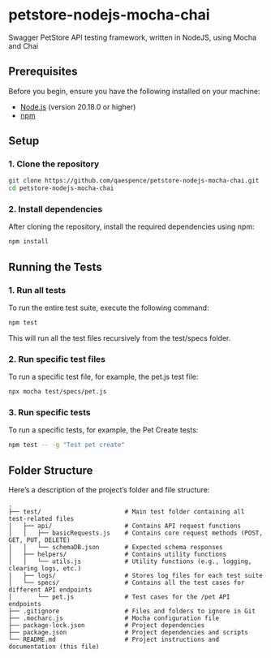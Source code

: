 # petstore-nodejs-mocha-chai
Swagger PetStore API testing framework, written in NodeJS, using Mocha and Chai

## Prerequisites

Before you begin, ensure you have the following installed on your machine:

- [Node.js](https://nodejs.org/) (version 20.18.0 or higher)
- [npm](https://www.npmjs.com/)

## Setup

### 1. Clone the repository

```bash
git clone https://github.com/qaespence/petstore-nodejs-mocha-chai.git
cd petstore-nodejs-mocha-chai
```

### 2. Install dependencies

After cloning the repository, install the required dependencies using npm:
```bash
npm install
```

## Running the Tests

### 1. Run all tests

To run the entire test suite, execute the following command:
```bash
npm test
```
This will run all the test files recursively from the test/specs folder.

### 2. Run specific test files

To run a specific test file, for example, the pet.js test file:
```bash
npx mocha test/specs/pet.js
```

### 3. Run specific tests

To run a specific tests, for example, the Pet Create tests:
```bash
npm test -- -g "Test pet create"
```

## Folder Structure

Here’s a description of the project’s folder and file structure:
```
.
├── test/                       # Main test folder containing all test-related files
│   ├── api/                    # Contains API request functions
│   │   ├── basicRequests.js    # Contains core request methods (POST, GET, PUT, DELETE)
│   │   └── schemaDB.json       # Expected schema responses
│   ├── helpers/                # Contains utility functions
│   │   └── utils.js            # Utility functions (e.g., logging, clearing logs, etc.)
│   ├── logs/                   # Stores log files for each test suite
│   └── specs/                  # Contains all the test cases for different API endpoints
│       └── pet.js              # Test cases for the /pet API endpoints
├── .gitignore                  # Files and folders to ignore in Git
├── .mocharc.js                 # Mocha configuration file
├── package-lock.json           # Project dependencies
├── package.json                # Project dependencies and scripts
└── README.md                   # Project instructions and documentation (this file)
```
